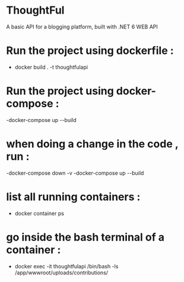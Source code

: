 # ThoughtFul
A basic API for a blogging platform, built with .NET 6 WEB API


# Run the project using dockerfile :
- docker build . -t thoughtfulapi

# Run the project using docker-compose :
-docker-compose up --build

# when doing a change in the code , run :
-docker-compose down -v
-docker-compose up --build

# list all running containers :
- docker container ps

# go inside the bash terminal of a container :
- docker exec -it thoughtfulapi /bin/bash
-ls /app/wwwroot/uploads/contributions/

